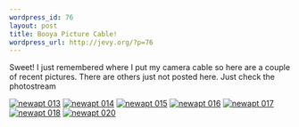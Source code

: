 ```yaml
--- 
wordpress_id: 76
layout: post
title: Booya Picture Cable!
wordpress_url: http://jevy.org/?p=76
---
```

Sweet!  I just remembered where I put my camera cable so here are a couple of recent pictures.  There are others just not posted here.  Just check the photostream

<div class="flickr-insert"><a href="http://www.flickr.com/photos/jevy/16484489/" rel="bookmark" target="_blank" title="newapt 013"><img src="http://jevy.org/wp-content/plugins/flickr-insert/16484489_3f4e0087c5_s.jpg" alt="newapt 013"/></a>&nbsp;<a href="http://www.flickr.com/photos/jevy/16484554/" rel="bookmark" target="_blank" title="newapt 014"><img src="http://jevy.org/wp-content/plugins/flickr-insert/16484554_4f3f736cd7_s.jpg" alt="newapt 014"/></a>&nbsp;<a href="http://www.flickr.com/photos/jevy/16484585/" rel="bookmark" target="_blank" title="newapt 015"><img src="http://jevy.org/wp-content/plugins/flickr-insert/16484585_daf54e9e8a_s.jpg" alt="newapt 015"/></a>&nbsp;<a href="http://www.flickr.com/photos/jevy/16484609/" rel="bookmark" target="_blank" title="newapt 016"><img src="http://jevy.org/wp-content/plugins/flickr-insert/16484609_18d7f676c9_s.jpg" alt="newapt 016"/></a>&nbsp;<a href="http://www.flickr.com/photos/jevy/16484657/" rel="bookmark" target="_blank" title="newapt 017"><img src="http://jevy.org/wp-content/plugins/flickr-insert/16484657_8190a9693b_s.jpg" alt="newapt 017"/></a>&nbsp;<a href="http://www.flickr.com/photos/jevy/16484737/" rel="bookmark" target="_blank" title="newapt 018"><img src="http://jevy.org/wp-content/plugins/flickr-insert/16484737_7aea583377_s.jpg" alt="newapt 018"/></a>&nbsp;<a href="http://www.flickr.com/photos/jevy/16484809/" rel="bookmark" target="_blank" title="newapt 020"><img src="http://jevy.org/wp-content/plugins/flickr-insert/16484809_16f2f88aa0_s.jpg" alt="newapt 020"/></a></div>
